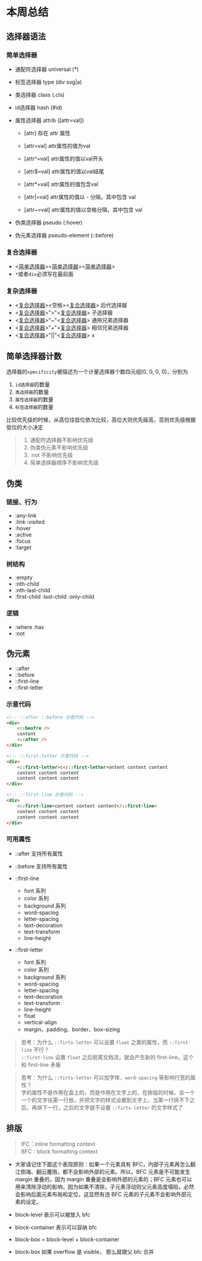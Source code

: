 # 本周总结

## 选择器语法

### 简单选择器

- 通配符选择器 universal (*)

- 标签选择器 type (div svg|a)

- 类选择器 class (.cls)

- id选择器 hash (#id)

- 属性选择器 attrib ([attr=val])

    - [attr] 存在 attr 属性

    - [attr=val] attr属性的值为val

    - [attr^=val] attr属性的值以val开头

    - [attr$=val] attr属性的值以val结尾

    - [attr*=val] attr属性的值包含val

    - [attr|=val] attr属性的值以 - 分隔，其中包含 val

    - [attr~=val] attr属性的值以空格分隔，其中包含 val

- 伪类选择器 pseudo (:hover)

- 伪元素选择器 pseudo-element (::before)

### 复合选择器

- <[简单选择器](#简单选择器)><[简单选择器](#简单选择器)><[简单选择器](#简单选择器)>
- `*`或者`div`必须写在最前面

### 复杂选择器

- <[复合选择器](#复合选择器)><空格><[复合选择器](#复合选择器)> 后代选择器
- <[复合选择器](#复合选择器)>">"<[复合选择器](#复合选择器)> 子选择器
- <[复合选择器](#复合选择器)>"~"<[复合选择器](#复合选择器)> 通用兄弟选择器
- <[复合选择器](#复合选择器)>"+"<[复合选择器](#复合选择器)> 相邻兄弟选择器
- <[复合选择器](#复合选择器)>"||"<[复合选择器](#复合选择器)> x

## 简单选择器计数

选择器的`specificity`被描述为一个计量选择器个数四元组[0, 0, 0, 0]，分别为

1. `id选择器`的数量
1. `类选择器`的数量
1. `属性选择器`的数量
1. `标签选择器`的数量

比较优先级的时候，从高位往低位依次比较，高位大则优先级高，否则优先级根据低位的大小决定

> 1. 通配符选择器不影响优先级
> 1. 伪类伪元素不影响优先级
> 1. :not 不影响优先级
> 1. 简单选择器顺序不影响优先级

## 伪类

### 链接、行为

- :any-link
- :link :visited
- :hover
- :active
- :focus
- :target

### 树结构

- :empty
- :nth-child
- :nth-last-child
- :first-child :last-child :only-child

### 逻辑

- :where :has
- :not

## 伪元素

- ::after
- ::before
- ::first-line
- ::first-letter

### 示意代码

```html
<!-- ::after ::before 示意代码 -->
<div>
    <::beofre />
    content
    <::after />
</div>
```

```html
<!-- ::first-letter 示意代码 -->
<div>
    <::first-letter>c</::first-letter>ontent content content
    content content content
    content content content
</div>
```

```html
<!-- ::first-line 示意代码 -->
<div>
    <::first-line>content content content</::first-line>
    content content content
    content content content
</div>
```

### 可用属性

- ::after 支持所有属性

- ::before 支持所有属性

- ::first-line

    - font 系列
    - color 系列
    - background 系列
    - word-spacing
    - letter-spacing
    - text-decoration
    - text-transform
    - line-height


- ::first-letter

    - font 系列
    - color 系列
    - background 系列
    - word-spacing
    - letter-spacing
    - text-decoration
    - text-transform
    - line-height
    - float
    - vertical-align
    - margin、padding、border、box-sizing

> 思考：为什么 `::firts-letter` 可以设置 `float` 之类的属性，而 `::first-line` 不行？   
`::first-line` 设置 `float` 之后脱离文档流，就会产生新的 first-line，这个和 first-line 矛盾

> 思考：为什么 `::firts-letter` 可以加字体，`word-spacing` 等影响行宽的属性？   
字的属性不是作用在盒上的，而是作用在文字上的，在排版的时候，会一个一个的文字往第一行放，并把文字的样式设置到文字上，当第一行排不下之后，再排下一行，之后的文字就不设置 `::firts-letter` 的文字样式了

## 排版

> IFC：inline formatting context  
> BFC：block formatting context  

- 大家请记住下面这个表现原则：如果一个元素具有 BFC，内部子元素再怎么翻江倒海、翻云覆雨，都不会影响外部的元素。所以，BFC 元素是不可能发生 margin 重叠的，因为 margin 重叠是会影响外部的元素的；BFC 元素也可以用来清除浮动的影响，因为如果不清除，子元素浮动则父元素高度塌陷，必然会影响后面元素布局和定位，这显然有违 BFC 元素的子元素不会影响外部元素的设定。

- block-level 表示可以被放入 bfc

- block-container 表示可以容纳 bfc

- block-box = block-level + block-container

- block-box 如果 overflow 是 visible， 那么就跟父 bfc 合并
